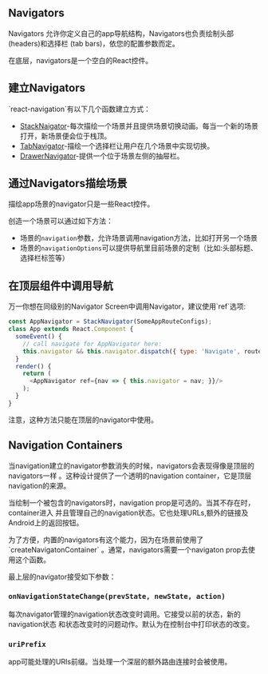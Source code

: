 ## Navigators
<p>
Navigators 允许你定义自己的app导航结构，Navigators也负责绘制头部(headers)和选择栏
(tab bars)，依您的配置参数而定。
</p>
<p>
在底层，navigators是一个空白的React控件。
</p>

## 建立Navigators
<p>`react-navigation`有以下几个函数建立方式：</p>

 * [StackNaigator](#)-每次描绘一个场景并且提供场景切换动画。每当一个新的场景打开，新场景便会位于栈顶。
 * [TabNavigator](#)-描绘一个选择栏让用户在几个场景中实现切换。
 * [DrawerNavigator](#)-提供一个位于场景左侧的抽屉栏。

## 通过Navigators描绘场景

描绘app场景的navigator只是一些React控件。
<p>
创造一个场景可以通过如下方法：
</p>

* 场景的`navigation`参数，允许场景调用navigation方法，比如打开另一个场景
* 场景的`navigationOptions`可以提供导航里目前场景的定制（比如:头部标题、选择栏标签等）
## 在顶层组件中调用导航
<p>万一你想在同级别的Navigator Screen中调用Navigator，建议使用`ref`选项:</p>

```javaScript
const AppNavigator = StackNavigator(SomeAppRouteConfigs);
class App extends React.Component {
  someEvent() {
    // call navigate for AppNavigator here:
    this.navigator && this.navigator.dispatch({ type: 'Navigate', routeName, params });
  }
  render() {
    return (
      <AppNavigator ref={nav => { this.navigator = nav; }}/>
    );
  }
}
```
<p>注意，这种方法只能在顶层的navigator中使用。</p>

## Navigation Containers
<p>
当navigation建立的navigator参数消失的时候，navigators会表现得像是顶层的navigators一样
。这种设计提供了一个透明的navigation container，它是顶层navigation的来源。
</p>

<p>
当绘制一个被包含的navigators时，navigation prop是可选的。当其不存在时，container进入
并且管理自己的navigation状态。它也处理URLs,额外的链接及Android上的返回按钮。
</p>

<p>
为了方便，内置的navigators有这个能力，因为在场景前使用了`createNavigatonContainer`
。通常，navigators需要一个navigaton prop去使用这个函数。
</p>
<p>
最上层的navigator接受如下参数：
</p>

### `onNavigationStateChange(prevState, newState, action)`

<p>
每次navigator管理的navigation状态改变时调用。它接受以前的状态，新的navigation状态
和状态改变时的问题动作。默认为在控制台中打印状态的改变。
</p>

### `uriPrefix`

<p>
app可能处理的URIs前缀。当处理一个深层的额外路由连接时会被使用。
</p>


